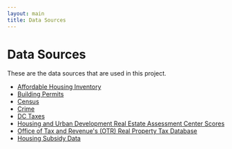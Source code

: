 ```yaml
---
layout: main
title: Data Sources
---
```



# Data Sources

These are the data sources that are used in this project. 

* [Affordable Housing Inventory]({{site.baseurl}}/data/affordable-housing-inventory.html)
* [Building Permits]({{site.baseurl}}/data/building_permits.html)
* [Census]({{site.baseurl}}/data/census.html)
* [Crime]({{site.baseurl}}/data/crime.html)
* [DC Taxes]({{site.baseurl}}/data/dc_tax.html)
* [Housing and Urban Development Real Estate Assessment Center Scores]({{site.baseurl}}/data/reac_scores.html)
* [Office of Tax and Revenue's (OTR) Real Property Tax Database]({{site.baseurl}}/data/real_property.html)
* [Housing Subsidy Data]({{site.baseurl}}/data/subsidy.html)


<!--TODO should pull from meta.json to create an automatic index of data tables. If a corresponding informational page has been created, it should hyperlink to it. -->
